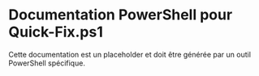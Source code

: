 # Documentation PowerShell pour Quick-Fix.ps1

Cette documentation est un placeholder et doit être générée par un outil PowerShell spécifique.
